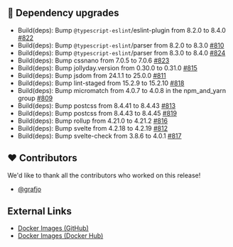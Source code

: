 ## 🔨 Dependency upgrades

- Build(deps): Bump `@typescript-eslint`/eslint-plugin from 8.2.0 to 8.4.0 [#822](https://github.com/urlaubsverwaltung/zeiterfassung/pull/822)
- Build(deps): Bump `@typescript-eslint`/parser from 8.2.0 to 8.3.0 [#810](https://github.com/urlaubsverwaltung/zeiterfassung/pull/810)
- Build(deps): Bump `@typescript-eslint`/parser from 8.3.0 to 8.4.0 [#824](https://github.com/urlaubsverwaltung/zeiterfassung/pull/824)
- Build(deps): Bump cssnano from 7.0.5 to 7.0.6 [#823](https://github.com/urlaubsverwaltung/zeiterfassung/pull/823)
- Build(deps): Bump jollyday.version from 0.30.0 to 0.31.0 [#815](https://github.com/urlaubsverwaltung/zeiterfassung/pull/815)
- Build(deps): Bump jsdom from 24.1.1 to 25.0.0 [#811](https://github.com/urlaubsverwaltung/zeiterfassung/pull/811)
- Build(deps): Bump lint-staged from 15.2.9 to 15.2.10 [#818](https://github.com/urlaubsverwaltung/zeiterfassung/pull/818)
- Build(deps): Bump micromatch from 4.0.7 to 4.0.8 in the npm_and_yarn group [#809](https://github.com/urlaubsverwaltung/zeiterfassung/pull/809)
- Build(deps): Bump postcss from 8.4.41 to 8.4.43 [#813](https://github.com/urlaubsverwaltung/zeiterfassung/pull/813)
- Build(deps): Bump postcss from 8.4.43 to 8.4.45 [#819](https://github.com/urlaubsverwaltung/zeiterfassung/pull/819)
- Build(deps): Bump rollup from 4.21.0 to 4.21.2 [#816](https://github.com/urlaubsverwaltung/zeiterfassung/pull/816)
- Build(deps): Bump svelte from 4.2.18 to 4.2.19 [#812](https://github.com/urlaubsverwaltung/zeiterfassung/pull/812)
- Build(deps): Bump svelte-check from 3.8.6 to 4.0.1 [#817](https://github.com/urlaubsverwaltung/zeiterfassung/pull/817)

## ❤️ Contributors

We'd like to thank all the contributors who worked on this release!

- [@grafjo](https://github.com/grafjo)
## External Links

- [Docker Images (GitHub)](https://github.com/urlaubsverwaltung/zeiterfassung/pkgs/container/zeiterfassung%2Fzeiterfassung)
- [Docker Images (Docker Hub)](https://hub.docker.com/r/urlaubsverwaltung/zeiterfassung)
